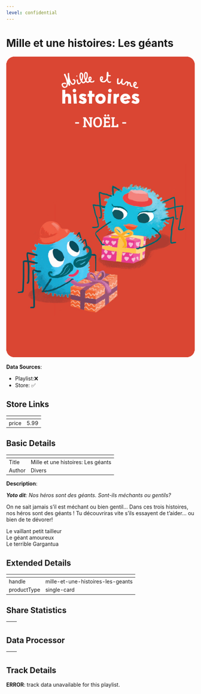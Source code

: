 ```yaml
---
level: confidential
---
```

# Mille et une histoires: Les géants

![card_[9CYTN].png](../../img/cards/card_[9CYTN].png)

**Data Sources**: 

- Playlist:❌
- Store: ✅


## Store Links

| <!-- --> | <!-- --> |
| - | - |
| price | 5.99 |


## Basic Details

| <!-- --> | <!-- --> |
| - | - |
| Title | Mille et une histoires: Les géants |
| Author | Divers |

**Description**:

_**Yoto dit**: Nos héros sont des géants. Sont-ils méchants ou gentils?_ 

On ne sait jamais s’il est méchant ou bien gentil… Dans ces trois histoires, nos héros sont des géants ! Tu découvriras vite s’ils essayent de t’aider… ou bien de te dévorer!

Le vaillant petit tailleur  
Le géant amoureux  
Le terrible Gargantua


## Extended Details

| <!-- --> | <!-- --> |
| - | - |
| handle | mille-et-une-histoires-les-geants |
| productType | single-card |


## Share Statistics

| <!-- --> | <!-- --> |
| - | - |


## Data Processor

| <!-- --> | <!-- --> |
| - | - |


## Track Details

**ERROR**: track data unavailable for this playlist.
